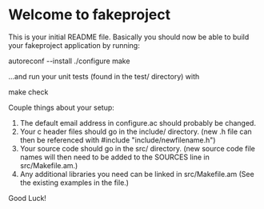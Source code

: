 Welcome to fakeproject
===================

This is your initial README file.  Basically you should now
be able to build your fakeproject application by running:

autoreconf --install
./configure
make

...and run your unit tests (found in the test/ directory) with

make check

Couple things about your setup:

1) The default email address in configure.ac should probably be changed.
2) Your c header files should go in the include/ directory.
   (new .h file can then be referenced with #include "include/newfilename.h")
3) Your source code should go in the src/ directory.
   (new source code file names will then need to be added to the SOURCES line
	 in src/Makefile.am.)
4) Any additional libraries you need can be linked in src/Makefile.am
   (See the existing examples in the file.)

Good Luck!
